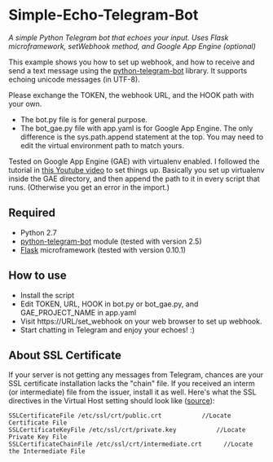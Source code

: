 # Simple-Echo-Telegram-Bot
*A simple Python Telegram bot that echoes your input. Uses Flask microframework, setWebhook method, and Google App Engine (optional)*

This example shows you how to set up webhook, and how to receive and send a text message using the [python-telegram-bot](https://github.com/leandrotoledo/python-telegram-bot) library. It supports echoing unicode messages (in UTF-8).

Please exchange the TOKEN, the webhook URL, and the HOOK path with your own.

* The bot.py file is for general purpose.
* The bot_gae.py file with app.yaml is for Google App Engine. The only difference is the sys.path.append statement at the top. You may need to edit the virtual environment path to match yours.

Tested on Google App Engine (GAE) with virtualenv enabled. I followed the tutorial in [this Youtube video](https://www.youtube.com/watch?v=FRI3QGNWJYI) to set things up. Basically you set up virtualenv inside the GAE directory, and then append the path to it in every script that runs. (Otherwise you get an error in the import.)

## Required
* Python 2.7
* [python-telegram-bot](https://github.com/leandrotoledo/python-telegram-bot) module (tested with version 2.5)
* [Flask](http://flask.pocoo.org/) microframework (tested with version 0.10.1)

## How to use
* Install the script
* Edit TOKEN, URL, HOOK in bot.py or bot_gae.py, and GAE_PROJECT_NAME in app.yaml
* Visit https://URL/set_webhook on your web browser to set up webhook.
* Start chatting in Telegram and enjoy your echoes! :)

## About SSL Certificate
If your server is not getting any messages from Telegram, chances are your SSL certificate installation lacks the "chain" file. If you received an interm (or intermediate) file from the issuer, install it as well. Here's what the SSL directives in the Virtual Host setting should look like ([source](https://access.redhat.com/solutions/43575)):
```
SSLCertificateFile /etc/ssl/crt/public.crt           //Locate Certificate File
SSLCertificateKeyFile /etc/ssl/crt/private.key           //Locate Private Key File
SSLCertificateChainFile /etc/ssl/crt/intermediate.crt      //Locate the Intermediate File
```